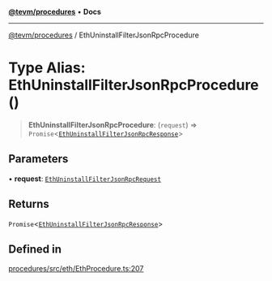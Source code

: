 [**@tevm/procedures**](../README.md) • **Docs**

***

[@tevm/procedures](../globals.md) / EthUninstallFilterJsonRpcProcedure

# Type Alias: EthUninstallFilterJsonRpcProcedure()

> **EthUninstallFilterJsonRpcProcedure**: (`request`) => `Promise`\<[`EthUninstallFilterJsonRpcResponse`](EthUninstallFilterJsonRpcResponse.md)\>

## Parameters

• **request**: [`EthUninstallFilterJsonRpcRequest`](EthUninstallFilterJsonRpcRequest.md)

## Returns

`Promise`\<[`EthUninstallFilterJsonRpcResponse`](EthUninstallFilterJsonRpcResponse.md)\>

## Defined in

[procedures/src/eth/EthProcedure.ts:207](https://github.com/evmts/tevm-monorepo/blob/main/packages/procedures/src/eth/EthProcedure.ts#L207)
